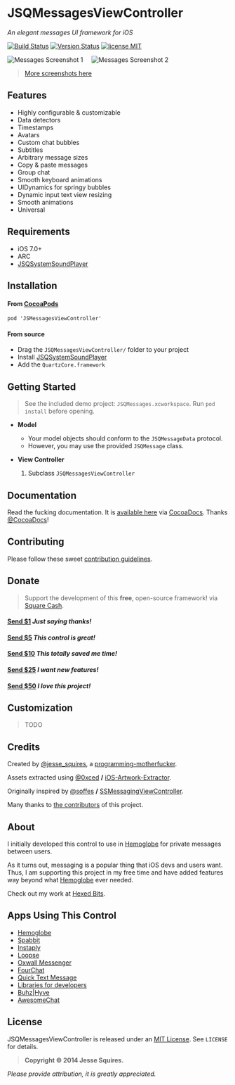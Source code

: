 # JSQMessagesViewController 

*An elegant messages UI framework for iOS*

[![Build Status](https://secure.travis-ci.org/jessesquires/MessagesTableViewController.png)](http://travis-ci.org/jessesquires/MessagesTableViewController) [![Version Status](https://cocoapod-badges.herokuapp.com/v/JSMessagesViewController/badge.png)][docsLink] [![license MIT](http://b.repl.ca/v1/license-MIT-blue.png)][mitLink]

![Messages Screenshot 1][img1] &nbsp;&nbsp;&nbsp; ![Messages Screenshot 2][img2]

> [More screenshots here](https://www.cocoacontrols.com/controls/jsmessagesviewcontroller)

## Features 

* Highly configurable & customizable
* Data detectors
* Timestamps
* Avatars
* Custom chat bubbles
* Subtitles
* Arbitrary message sizes
* Copy & paste messages
* Group chat
* Smooth keyboard animations
* UIDynamics for springy bubbles
* Dynamic input text view resizing
* Smooth animations
* Universal

## Requirements

* iOS 7.0+ 
* ARC
* [JSQSystemSoundPlayer][playerLink]

## Installation

#### From [CocoaPods](http://www.cocoapods.org)

`pod 'JSMessagesViewController'`

#### From source

* Drag the `JSQMessagesViewController/` folder to your project
* Install [JSQSystemSoundPlayer][playerLink]
* Add the `QuartzCore.framework`

## Getting Started

>See the included demo project: `JSQMessages.xcworkspace`. Run `pod install` before opening.

* **Model**

  * Your model objects should conform to the `JSQMessageData` protocol. 
  * However, you may use the provided `JSQMessage` class.

* **View Controller**

  1. Subclass `JSQMessagesViewController`

## Documentation

Read the fucking documentation. It is [available here][docsLink] via [CocoaDocs](http://cocoadocs.org). 
Thanks [@CocoaDocs](https://twitter.com/CocoaDocs)!

## Contributing

Please follow these sweet [contribution guidelines](https://github.com/jessesquires/HowToContribute).

## Donate

>Support the development of this **free**, open-source framework! via [Square Cash](https://square.com/cash).

<h4><a href="mailto:jesse.squires.developer@gmail.com?cc=cash@square.com&subject=$1&body=Thanks for developing JSMessagesViewController!">Send $1</a> <em>Just saying thanks!</em></h4>
<h4><a href="mailto:jesse.squires.developer@gmail.com?cc=cash@square.com&subject=$5&body=Thanks for developing JSMessagesViewController!">Send $5</a> <em>This control is great!</em></h4>
<h4><a href="mailto:jesse.squires.developer@gmail.com?cc=cash@square.com&subject=$10&body=Thanks for developing JSMessagesViewController!">Send $10</a> <em>This totally saved me time!</em></h4>
<h4><a href="mailto:jesse.squires.developer@gmail.com?cc=cash@square.com&subject=$25&body=Thanks for developing JSMessagesViewController!">Send $25</a> <em>I want new features!</em></h4>
<h4><a href="mailto:jesse.squires.developer@gmail.com?cc=cash@square.com&subject=$50&body=Thanks for developing JSMessagesViewController!">Send $50</a> <em>I love this project!</em></h4>

## Customization

> TODO

## Credits

Created by [@jesse_squires](https://twitter.com/jesse_squires), a [programming-motherfucker](http://programming-motherfucker.com).

Assets extracted using [@0xced](https://github.com/0xced) **/** [iOS-Artwork-Extractor](https://github.com/0xced/iOS-Artwork-Extractor).

Originally inspired by [@soffes](http://github.com/soffes) **/** [SSMessagingViewController](https://github.com/soffes/ssmessagesviewcontroller).

Many thanks to [the contributors](https://github.com/jessesquires/MessagesTableViewController/graphs/contributors) of this project.

## About

I initially developed this control to use in [Hemoglobe](http://www.hemoglobe.com) for private messages between users.

As it turns out, messaging is a popular thing that iOS devs and users want. Thus, I am supporting this project in my free time and have added features way beyond what [Hemoglobe](http://www.hemoglobe.com) ever needed.

Check out my work at [Hexed Bits](http://www.hexedbits.com).

## Apps Using This Control

* [Hemoglobe](http://bit.ly/hemoglobeapp)
* [Spabbit](https://itunes.apple.com/us/app/spabbit/id737363908)
* [Instaply](https://itunes.apple.com/us/app/instaply/id558562920)
* [Loopse](https://itunes.apple.com/us/app/loopse-spots-friends-sessions/id704783915)
* [Oxwall Messenger](https://github.com/tochman/OxwallMessenger)
* [FourChat](https://itunes.apple.com/us/app/fourchat/id650833730)
* [Quick Text Message](https://itunes.apple.com/us/app/quick-text-message-fast-sms/id583729997)
* [Libraries for developers](https://itunes.apple.com/us/app/libraries-for-developers/id653427112)
* [Buhz|Hyve](http://itunes.apple.com/us/app/buhz-hyve/id818568956)
* [AwesomeChat](https://github.com/relatedcode/AwesomeChat)

## License

JSQMessagesViewController is released under an [MIT License][mitLink]. See `LICENSE` for details.

>**Copyright &copy; 2014 Jesse Squires.**

*Please provide attribution, it is greatly appreciated.*

[docsLink]:http://cocoadocs.org/docsets/JSMessagesViewController/4.0.0

[mitLink]:http://opensource.org/licenses/MIT

[playerLink]:https://github.com/jessesquires/JSQSystemSoundPlayer

[img1]:https://raw.github.com/jessesquires/MessagesTableViewController/master/Screenshots/iphone5-screenshot-ios7.png
[img2]:https://raw.github.com/jessesquires/MessagesTableViewController/master/Screenshots/iphone5-screenshot5.png

